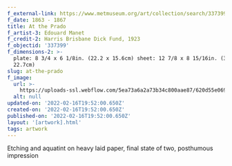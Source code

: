 ```yaml
---
f_external-link: https://www.metmuseum.org/art/collection/search/337399
f_date: 1863 - 1867
title: At the Prado
f_artist-3: Edouard Manet
f_credit-2: Harris Brisbane Dick Fund, 1923
f_objectid: '337399'
f_dimensions-2: >-
  plate: 8 3/4 x 6 1/8in. (22.2 x 15.6cm) sheet: 12 7/8 x 8 15/16in. (32.7 x
  22.7cm)
slug: at-the-prado
f_image:
  url: >-
    https://uploads-ssl.webflow.com/5ea73a6a2a73b34c800aae87/620d55e0692c301b8aa558f8_DP815337.jpeg
  alt: null
updated-on: '2022-02-16T19:52:00.650Z'
created-on: '2022-02-16T19:52:00.650Z'
published-on: '2022-02-16T19:52:00.650Z'
layout: '[artwork].html'
tags: artwork
---
```


Etching and aquatint on heavy laid paper, final state of two, posthumous impression
